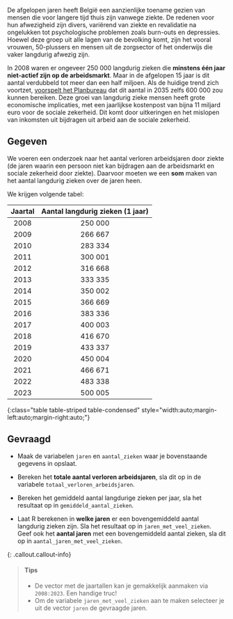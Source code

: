 De afgelopen jaren heeft België een aanzienlijke toename gezien van mensen die voor langere tijd thuis zijn vanwege ziekte. De redenen voor hun afwezigheid zijn divers, variërend van ziekte en revalidatie na ongelukken tot psychologische problemen zoals burn-outs en depressies. Hoewel deze groep uit alle lagen van de bevolking komt, zijn het vooral vrouwen, 50-plussers en mensen uit de zorgsector of het onderwijs die vaker langdurig afwezig zijn.

In 2008 waren er ongeveer 250 000 langdurig zieken die **minstens één jaar niet-actief zijn op de arbeidsmarkt**. Maar in de afgelopen 15 jaar is dit aantal verdubbeld tot meer dan een half miljoen. Als de huidige trend zich voortzet, <a href="https://www.standaard.be/cnt/dmf20230621_97071245" target="_blank">voorspelt het Planbureau</a> dat dit aantal in 2035 zelfs 600 000 zou kunnen bereiken. Deze groei van langdurig zieke mensen heeft grote economische implicaties, met een jaarlijkse kostenpost van bijna 11 miljard euro voor de sociale zekerheid. Dit komt door uitkeringen en het mislopen van inkomsten uit bijdragen uit arbeid aan de sociale zekerheid. 

## Gegeven

We voeren een onderzoek naar het aantal verloren arbeidsjaren door ziekte (de jaren waarin een persoon niet kan bijdragen aan de arbeidsmarkt en sociale zekerheid door ziekte). Daarvoor moeten we een **som** maken van het aantal langdurig zieken over de jaren heen. 

We krijgen volgende tabel: 

| Jaartal | Aantal langdurig zieken (1 jaar) |
|:-------:|:-------:|
| 2008    | 250 000 |
| 2009    | 266 667 |
| 2010    | 283 334 |
| 2011    | 300 001 |
| 2012    | 316 668 |
| 2013    | 333 335 |
| 2014    | 350 002 |
| 2015    | 366 669 |
| 2016    | 383 336 |
| 2017    | 400 003 |
| 2018    | 416 670 |
| 2019    | 433 337 |
| 2020    | 450 004 |
| 2021    | 466 671 |
| 2022    | 483 338 |
| 2023    | 500 005 |
{:class="table table-striped table-condensed" style="width:auto;margin-left:auto;margin-right:auto;"}


## Gevraagd

- Maak de variabelen `jaren` en `aantal_zieken` waar je bovenstaande gegevens in opslaat.

- Bereken het **totale aantal verloren arbeidsjaren**, sla dit op in de variabele `totaal_verloren_arbeidsjaren`.

- Bereken het gemiddeld aantal langdurige zieken per jaar, sla het resultaat op in `gemiddeld_aantal_zieken`.

- Laat R berekenen in **welke jaren** er een bovengemiddeld aantal langdurig zieken zijn. Sla het resultaat op in `jaren_met_veel_zieken`. Geef ook het **aantal jaren** met een bovengemiddeld aantal zieken, sla dit op in `aantal_jaren_met_veel_zieken`.
 
{: .callout.callout-info}
>#### Tips
>
> - De vector met de jaartallen kan je gemakkelijk aanmaken via `2008:2023`. Een handige truc!
> - Om de variabele `jaren_met_veel_zieken` aan te maken selecteer je uit de vector `jaren` de gevraagde jaren.